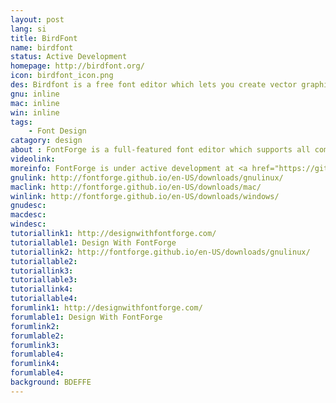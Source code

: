 ```yaml
---
layout: post
lang: si
title: BirdFont
name: birdfont
status: Active Development
homepage: http://birdfont.org/
icon: birdfont_icon.png
des: Birdfont is a free font editor which lets you create vector graphics and export TTF, EOT and SVG fonts.
gnu: inline
mac: inline
win: inline
tags:
    - Font Design 
catagory: design
about : FontForge is a full-featured font editor which supports all common font formats. Developed primarily by George Williams until 2012, FontForge is free software and is distributed under a mix of the GNU General Public License Version 3 and the 3-clause BSD license. It is localized into 12 languages. <a href="http://en.wikipedia.org/wiki/FontForge">Read More</a>
videolink:
moreinfo: FontForge is under active development at <a href="https://github.com/fontforge/fontforge/issues">GitHub repo</a>. You can also contribute and decide how it sould be developped.
gnulink: http://fontforge.github.io/en-US/downloads/gnulinux/
maclink: http://fontforge.github.io/en-US/downloads/mac/
winlink: http://fontforge.github.io/en-US/downloads/windows/
gnudesc: 
macdesc:
windesc:
tutoriallink1: http://designwithfontforge.com/
tutoriallable1: Design With FontForge
tutoriallink2: http://fontforge.github.io/en-US/downloads/gnulinux/
tutoriallable2: 
tutoriallink3: 
tutoriallable3: 
tutoriallink4: 
tutoriallable4: 
forumlink1: http://designwithfontforge.com/
forumlable1: Design With FontForge
forumlink2: 
forumlable2: 
forumlink3: 
forumlable4: 
forumlink4: 
forumlable4:
background: BDEFFE
---
```



